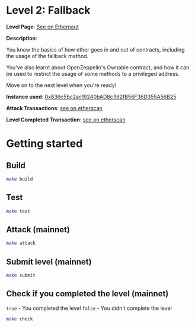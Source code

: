 # Level 2: Fallback

**Level Page**: [See on Ethernaut](https://ethernaut.openzeppelin.com/level/0x3c34A342b2aF5e885FcaA3800dB5B205fEfa3ffB)

**Description**:

You know the basics of how ether goes in and out of contracts, including the usage of the fallback method.

You've also learnt about OpenZeppelin's Ownable contract, and how it can be used to restrict the usage of some methods to a privileged address.

Move on to the next level when you're ready!

**Instance used**: [0x836c5bc2ac19240bAD8c3d2fB56F36D355A56B25](https://sepolia.etherscan.io/address/0x836c5bc2ac19240bAD8c3d2fB56F36D355A56B25)

**Attack Transactions**: [see on etherscan](https://sepolia.etherscan.io/address/0x836c5bc2ac19240bAD8c3d2fB56F36D355A56B25)

**Level Completed Transaction**: [see on etherscan](https://sepolia.etherscan.io/tx/0xc28ef761dac3c5bd93ab5c5bc036953d70fbe1081430537b5f2b0313d08ad208)

# Getting started

## Build

```bash
make build
```

## Test

```bash
make test
```

## Attack (mainnet)

```bash
make attack
```

## Submit level (mainnet)

```bash
make submit
```

## Check if you completed the level (mainnet)

`true` - You completed the level
`false` - You didn't complete the level

```bash
make check
```